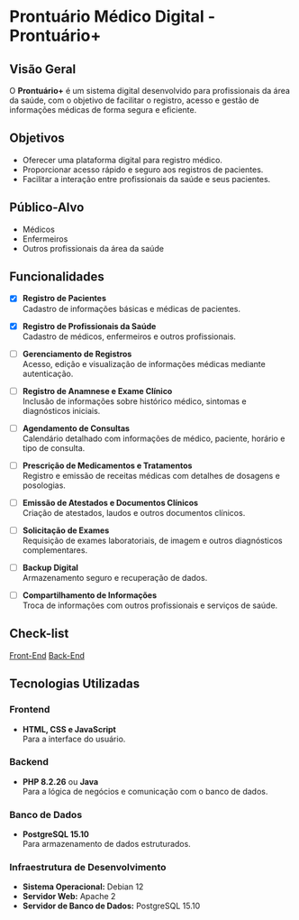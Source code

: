 # Prontuário Médico Digital - Prontuário+

## **Visão Geral**
O **Prontuário+** é um sistema digital desenvolvido para profissionais da área da saúde, com o objetivo de facilitar o registro, acesso e gestão de informações médicas de forma segura e eficiente.

## **Objetivos**
- Oferecer uma plataforma digital para registro médico.
- Proporcionar acesso rápido e seguro aos registros de pacientes.
- Facilitar a interação entre profissionais da saúde e seus pacientes.

## **Público-Alvo**
- Médicos
- Enfermeiros
- Outros profissionais da área da saúde

## **Funcionalidades**
- [x] **Registro de Pacientes**  
   Cadastro de informações básicas e médicas de pacientes.
   
- [x] **Registro de Profissionais da Saúde**  
   Cadastro de médicos, enfermeiros e outros profissionais.

- [ ] **Gerenciamento de Registros**  
   Acesso, edição e visualização de informações médicas mediante autenticação.

- [ ] **Registro de Anamnese e Exame Clínico**  
   Inclusão de informações sobre histórico médico, sintomas e diagnósticos iniciais.

- [ ] **Agendamento de Consultas**  
   Calendário detalhado com informações de médico, paciente, horário e tipo de consulta.

- [ ] **Prescrição de Medicamentos e Tratamentos**  
   Registro e emissão de receitas médicas com detalhes de dosagens e posologias.

- [ ] **Emissão de Atestados e Documentos Clínicos**  
   Criação de atestados, laudos e outros documentos clínicos.

- [ ] **Solicitação de Exames**  
   Requisição de exames laboratoriais, de imagem e outros diagnósticos complementares.

- [ ] **Backup Digital**  
   Armazenamento seguro e recuperação de dados.

- [ ] **Compartilhamento de Informações**  
    Troca de informações com outros profissionais e serviços de saúde.

## **Check-list**
[Front-End](ChecklistFE.md) [Back-End]()

## **Tecnologias Utilizadas**
### **Frontend**
- **HTML, CSS e JavaScript**  
  Para a interface do usuário.

### **Backend**
- **PHP 8.2.26** ou **Java**  
  Para a lógica de negócios e comunicação com o banco de dados.

### **Banco de Dados**
- **PostgreSQL 15.10**  
  Para armazenamento de dados estruturados.

### **Infraestrutura de Desenvolvimento**
- **Sistema Operacional:** Debian 12
- **Servidor Web:** Apache 2
- **Servidor de Banco de Dados:** PostgreSQL 15.10

